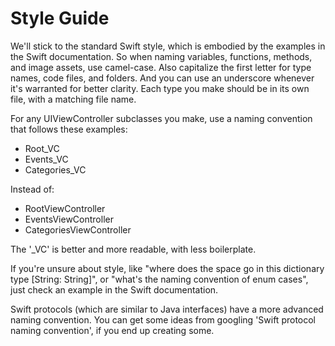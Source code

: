 # Style Guide

We'll stick to the standard Swift style, which is embodied by the examples in the Swift documentation. So when naming variables, functions, methods, and image assets, use camel-case. Also capitalize the first letter for type names, code files, and folders. And you can use an underscore whenever it's warranted for better clarity. Each type you make should be in its own file, with a matching file name.

For any UIViewController subclasses you make, use a naming convention that follows these examples:

- Root_VC
- Events_VC
- Categories_VC

Instead of:

- RootViewController
- EventsViewController
- CategoriesViewController

The '_VC' is better and more readable, with less boilerplate.

If you're unsure about style, like "where does the space go in this dictionary type [String: String]", or "what's the naming convention of enum cases", just check an example in the Swift documentation.

Swift protocols (which are similar to Java interfaces) have a more advanced naming convention. You can get some ideas from googling 'Swift protocol naming convention', if you end up creating some.
